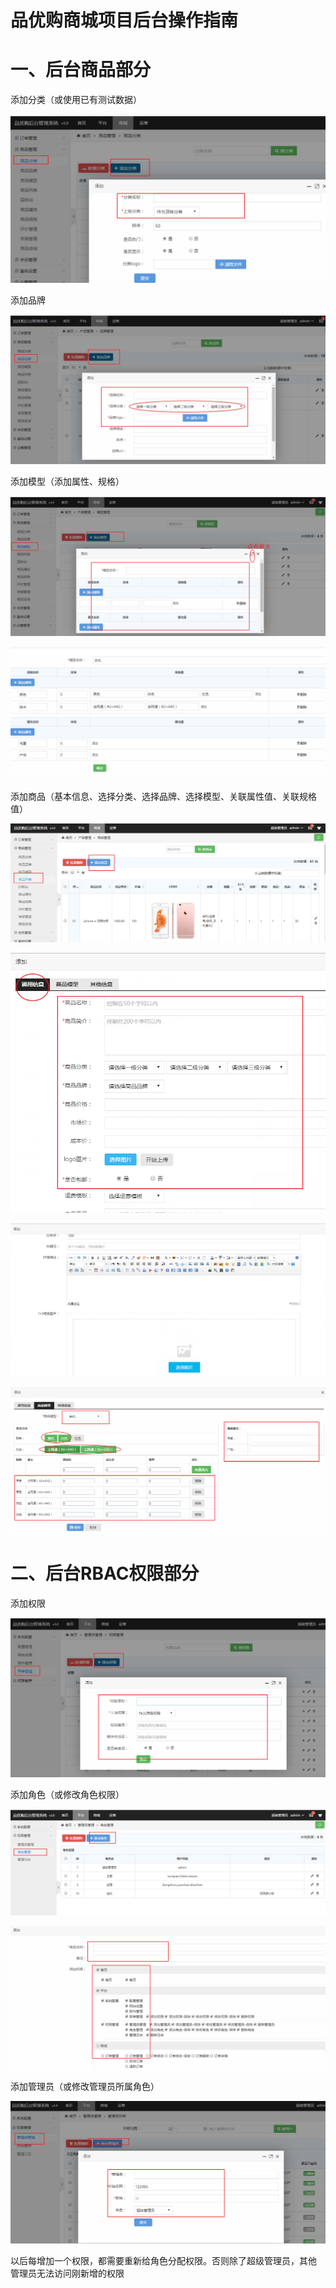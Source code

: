 # 品优购商城项目后台操作指南

# 一、后台商品部分

添加分类（或使用已有测试数据）

![1563070803559](img/1563070803559.png )

添加品牌

![1563070871008](img/1563070871008.png)

添加模型（添加属性、规格）

![1563080640545](img/1563080640545.png)

![1563080563294](img/1563080563294.png)

添加商品（基本信息、选择分类、选择品牌、选择模型、关联属性值、关联规格值）

![1563080717834](img/1563080717834.png)

![1563080746630](img/1563080746630.png) 

![1563080764100](img/1563080764100.png)



![1563085137911](img/1563085137911.png)

# 二、后台RBAC权限部分

添加权限

![1563085191418](img/1563085191418.png)

添加角色（或修改角色权限）

![1563085216019](img/1563085216019.png)

![1563085252243](img/1563085252243.png)

添加管理员（或修改管理员所属角色）

![1563085301691](img/1563085301691.png)



以后每增加一个权限，都需要重新给角色分配权限。否则除了超级管理员，其他 管理员无法访问刚新增的权限

